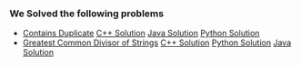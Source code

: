 ### We Solved the following problems

- [Contains Duplicate](https://leetcode.com/problems/contains-duplicate/description/) [C++ Solution]() [Java Solution]() [Python Solution]()
- [Greatest Common Divisor of Strings](https://leetcode.com/problems/greatest-common-divisor-of-strings/description/?envType=study-plan-v2&envId=leetcode-75) [C++ Solution]() [Python Solution]() [Java Solution]()